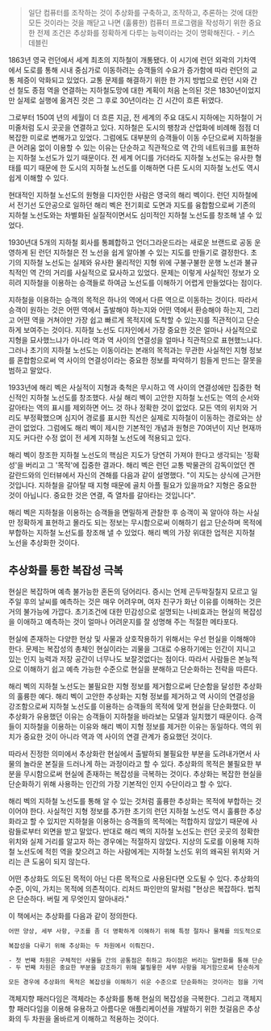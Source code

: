 > 일단 컴퓨터를 조작하는 것이 추상화를 구축하고, 조작하고, 추론하는 것에 대한 모든 것이라는 것을 깨닫고 나면 (훌륭한) 컴퓨터 프로그램을 작성하기 위한 중요한 전제 조건은 추상화를 정확하게 다루는 능력이라는 것이 명확해진다. - 키스 데블린

1863년 영국 런던에서 세계 최초의 지하철이 개통됐다. 이 시기에 런던 외곽의 기차역에서 도로를 통해 시내 중심가로 이동하려는 승객들의 수요가 증가함에 따라 런던의 교통 체증이 악화되고 있었다. 교통 문제를 해결하기 위한 한 가지 방법으로 런던 시와 간선 철도 종점 역을 연결하는 지하철도망에 대한 계획이 처음 논의된 것은 1830년이었지만 실제로 실행에 옮겨진 것은 그 후로 30년이라는 긴 시간이 흐른 뒤였다. 

그로부터 150여 년의 세월이 더 흐른 지금, 전 세계의 주요 대도시 지하에는 지하철이 거미줄처럼 도시 곳곳을 연결하고 있다. 지하철은 도시의 팽창과 산업화에 비례해 점점 더 복잡한 미로로 변해가고 있었다. 그럼에도 대부분의 승객들이 이동 수단으로써 지하철을 큰 어려움 없이 이용할 수 있는 이유는 단순하고 직관적으로 역 간의 네트워크를 표현하는 지하철 노선도가 있기 때문이다. 전 세계 어디를 가더라도 지하철 노선도는 유사한 형태를 띠기 때문에 한 도시의 지하철 노선도를 이해하면 다른 도시의 지하철 노선도 역시 쉽게 이해할 수 있다. 

현대적인 지하철 노선도의 원형을 디자인한 사람은 영국의 해리 벡이다. 런던 지하철에서 전기선 도안공으로 일하던 해리 벡은 전기회로 도면과 지도를 융합함으로써 기존의 지하철 노선도와는 차별화된 실질적이면서도 심미적인 지하철 노선도를 창조해 낼 수 있었다.

1930년대 5개의 지하철 회사를 통폐합하고 언더그라운드라는 새로운 브랜드로 공동 운영하게 된 런던 지하철은 전 노선을 쉽게 알아볼 수 있는 지도를 만들기로 결정한다. 초기의 지하철 노선도는 실제와 유사한 물리적인 지형 위에 구불구불한 운행 노선과 불규칙적인 역 간의 거리를 사실적으로 묘사하고 있었다. 문제는 이렇게 사실적인 정보가 오히려 지하철을 이용하는 승객들로 하여금 노선도를 이해하기 어렵게 만들었다는 점이다. 

지하철을 이용하는 승객의 목적은 하나의 역에서 다른 역으로 이동하는 것이다. 따라서 승객이 원하는 것은 어떤 역에서 출발해야 하는지와 어떤 역에서 환승해야 하는지, 그리고 어떤 역을 거쳐야만 가장 쉽고 빠르게 목적지에 도착할 수 있는지를 직관적이고 단순하게 보여주는 것이다. 지하철 노선도 디자인에서 가장 중요한 것은 얼마나 사실적으로 지형을 묘사했느냐가 아니라 역과 역 사이의 연결성을 얼마나 직관적으로 표현했느냐다. 그러나 초기의 지하철 노선도는 이동이라는 본래의 목적과는 무관한 사실적인 지형 정보를 혼합함으로써 역 사이의 연결성이라는 중요한 정보를 파악하기 힘들게 만드는 잘못을 범하고 말았다. 

1933년에 해리 벡은 사실적이 지형과 축척은 무시하고 역 사이의 연결성에만 집중한 혁신적인 지하철 노선도를 창조했다. 사실 해리 벡이 고안한 지하철 노선도는 역의 순서와 갈아타는 역의 표시를 제외하면 어느 것 하나 정확한 것이 없었다. 모든 역의 위치와 거리도 부정확했으며 심지어 경로를 표시한 직선은 실제로 지하철이 이동하는 경로와는 상관이 없었다. 그럼에도 해리 벡이 제시한 기본적인 개념과 원형은 70여년이 지난 현재까지도 커다란 수정 없이 전 세계 지하철 노선도에 적용되고 있다.

해리 벡이 창조한 지하철 노선도의 핵심은 지도가 당연히 가져야 한다고 생각되는 '정확성'을 버리고 그 '목적'에 집중한 결과다. 해리 벡은 런던 교통 박물관의 감독이었던 켄 갈란드와의 인터뷰에서 자신의 견해를 다음과 같이 설명했다. "이 지도는 상식에 근거한 것입니다. 지하철을 갈아탈 때 지형 때문에 골치 아플 필요가 있을까요? 지형은 중요한 것이 아닙니다. 중요한 것은 연결, 즉 열차를 갈아타는 것입니다".

해리 벡은 지하철을 이용하는 승객들을 면밀하게 관찰한 후 승객이 꼭 알아야 하는 사실만 정확하게 표현하고 몰라도 되는 정보는 무시함으로써 이해하기 쉽고 단순하며 목적에 부합하는 지하철 노선도를 창조해 낼 수 있었다. 해리 벡의 가장 위대한 업적은 지하철 노선을 추상화한 것이다. 

## 추상화를 통한 복잡성 극복
현실은 복잡하며 예측 불가능한 혼돈의 덩어리다. 증시는 언제 곤두박질칠지 모르고 일주일 후의 날씨를 예측하는 것은 매우 어려우며, 여자 친구가 화난 이유를 이해하는 것은 거의 불가능에 가깝다. 초기조건에 대한 민감성으로 설명되는 나비효과는 현실의 복잡성을 이애하고 예측하는 것이 얼마나 어려운지를 잘 성명해 주는 적절한 메타포다. 

현실에 존재하는 다양한 현상 및 사물과 상호작용하기 위해서는 우선 현실을 이해해야 한다. 문제는 복잡성의 총체인 현실이라는 괴물을 그대로 수용하기에는 인간이 지니고 있는 인지 능력과 저장 공간이 너무나도 보잘것없다는 점이다. 따라서 사람들은 본능적으로 이해하기 쉽고 예측 가능한 수준으로 현실을 분해하고 단순화하는 전략을 따른다. 

해리 벡의 지하철 노선도는 불필요한 지형 정보를 제거함으로써 단순함을 달성한 추상화의 훌륭한 예다. 해리 벡이 고안한 추상화는 지형 정보를 제거하고 역 사이의 연결성을 강조함으로써 지하철 노선도를 이용하는 승객들의 목적에 맞게 현실을 단순화했다. 이 추상화가 유용했던 이유는 승객들이 지하철을 바라보는 모델과 일치했기 때문이다. 승객들이 지하철을 이용하는 이유와 해리 벡이 지형 정보를 제거한 이유는 동일하다. 역의 위치가 중요한 것이 아니라 역과 역 사이의 연결 관계가 중요했던 것이다.

따라서 진정한 의미에서 추상화란 현실에서 출발하되 불필요한 부분을 도려내가면서 사물의 놀라운 본질을 드러나게 하는 과정이라고 할 수 있다. 추상화의 목적은 불필요한 부분을 무시함으로써 현실에 존재하는 복잡성을 극복하는 것이다. 추상화는 복잡한 현실을 단순화하기 위해 사용하는 인간의 가장 기본적인 인지 수단이라고 할 수 있다.

해리 벡의 지하철 노선도를 통해 알 수 있는 것처럼 훌륭한 추상화는 목적에 부합하는 것이어야 한다. 사실적인 지형 정보를 추가한 초기의 런던 지하철 노선도 역시 훌륭한 추상화라고 할 수 있지만 지하철을 이용하는 승객들의 목적에는 적합하지 않았기 때문에 사람들로부터 외면을 받고 말았다. 반대로 해리 벡의 지하철 노선도는 런던 곳곳의 정확한 위치와 실제 거리를 알고자 하는 경우에는 적절하지 않았다. 지상의 도로를 이용해 지하철 노선도에 적힌 역을 찾으려고 하는 사람에게는 지하철 노선도 위의 왜곡된 위치와 거리는 큰 도움이 되지 않는다.

어떤 추상화도 의도된 목적이 아닌 다른 목적으로 사용된다면 오도될 수 있다. 추상화의 수준, 이익, 가치는 목적에 의존적이다. 리처드 파인만의 말처럼 "현상은 복잡하다. 법칙은 단순하다. 버릴 게 무엇인지 알아내라."

이 책에서는 추상화를 다음과 같이 정의한다.

```txt
어떤 양상, 세부 사항, 구조를 좀 더 명확하게 이해하기 위해 특정 절차나 물체를 의도적으로 생략하거나 감춤으로써 복잡도를 극복하는 방법이다.

복잡성을 다루기 위해 추상화는 두 차원에서 이뤄진다.

- 첫 번째 차원은 구체적인 사물들 간의 공통점은 취하고 차이점은 버리는 일반화를 통해 단순하게 만드는 것이다.
- 두 번째 차원은 중요한 부분을 강조하기 위해 불필욯한 세부 사항을 제거함으로써 단순하게 만드는 것이다.

모든 경우에 추상화의 목적은 복잡성을 이해하기 쉬운 수준으로 단순화하는 것이라는 점을 기억하라.
```

객체지향 패러다임은 객체라는 추상화를 통해 현실의 복잡성을 극복한다. 그리고 객체지향 패러다임을 이용해 유용하고 아름다운 애플리케이션을 개발하기 위한 첫걸음은 추상화의 두 차원을 올바르게 이해하고 적용하는 것이다.
